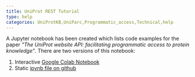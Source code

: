 ```yaml
---
title: UniProt REST Tutorial
type: help
categories: UniProtKB,UniParc,Programmatic_access,Technical,help
---
```


A Jupyter notebook has been created which lists code examples for the paper _"The UniProt website API: facilitating programmatic access to protein knowledge"_. There are two versions of this notebook:

1. Interactive [Google Colab Notebook](https://colab.research.google.com/drive/16gG2a0BpIMe3zr0VLlisRWKGDkxaemk1?usp=sharing)
2. Static [ipynb file on github](https://github.com/ebi-uniprot/uniprot-manual/blob/main/notebooks/uniprot-rest-tutorial.ipynb)
